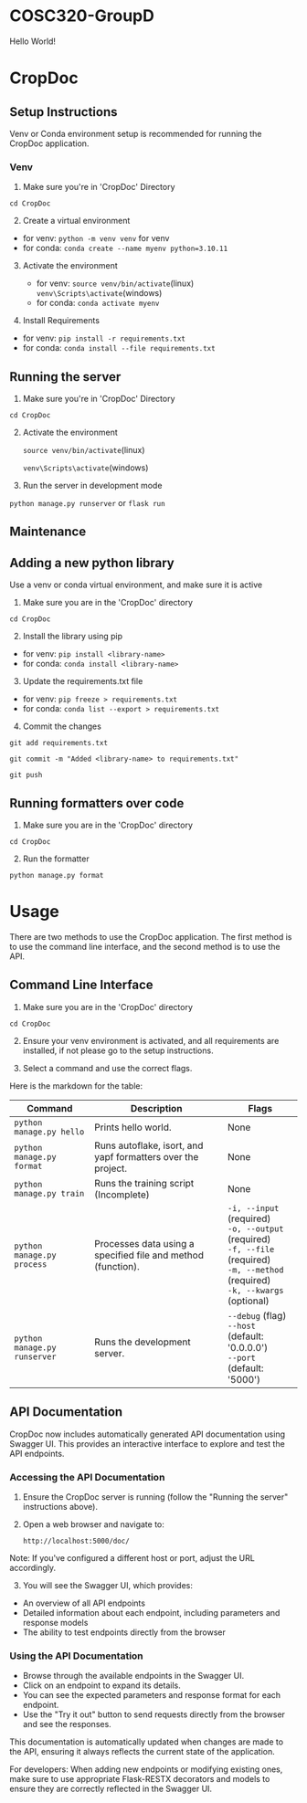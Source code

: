 # COSC320-GroupD

Hello World!


# CropDoc
## Setup Instructions

Venv or Conda environment setup is recommended for running the CropDoc application.

### Venv
1. Make sure you're in 'CropDoc' Directory

```cd CropDoc```

2. Create a virtual environment

- for venv:
```python -m venv venv``` for venv
- for conda: ```conda create --name myenv python=3.10.11```

3. Activate the environment
    
    - for venv:
    ```source venv/bin/activate```(linux) ```venv\Scripts\activate```(windows)
    - for conda: ```conda activate myenv```

4. Install Requirements

- for venv: ```pip install -r requirements.txt```
- for conda: ```conda install --file requirements.txt```


## Running the server
1. Make sure you're in 'CropDoc' Directory

```cd CropDoc```

2. Activate the environment
    
    ```source venv/bin/activate```(linux)
        
    ```venv\Scripts\activate```(windows)

3. Run the server in development mode

```python manage.py runserver```
or
```flask run```




## Maintenance

## Adding a new python library

Use a venv or conda virtual environment, and make sure it is active

1. Make sure you are in the 'CropDoc' directory

```cd CropDoc```

2. Install the library using pip

- for venv: ```pip install <library-name>```
- for conda: ```conda install <library-name>```

3. Update the requirements.txt file

- for venv: ```pip freeze > requirements.txt```
- for conda: ```conda list --export > requirements.txt```

4. Commit the changes

```git add requirements.txt```

```git commit -m "Added <library-name> to requirements.txt"```

```git push```


## Running formatters over code
1. Make sure you are in the 'CropDoc' directory

```cd CropDoc```

2. Run the formatter

```python manage.py format```


# Usage

There are two methods to use the CropDoc application. The first method is to use the command line interface, and the second method is to use the API.

## Command Line Interface

1. Make sure you are in the 'CropDoc' directory

```cd CropDoc```

2. Ensure your venv environment is activated, and all requirements are installed, if not please go to the setup instructions.


3. Select a command and use the correct flags.

Here is the markdown for the table:

| Command      | Description                                                   | Flags                                  |
|--------------|---------------------------------------------------------------|----------------------------------------|
| `python manage.py hello`      | Prints hello world.                                           | None                                   |
| `python manage.py format`     | Runs autoflake, isort, and yapf formatters over the project.  | None                                   |
| `python manage.py train`      | Runs the training script (Incomplete)                                     | None                                   |
| `python manage.py process`    | Processes data using a specified file and method (function).              | `-i, --input`  (required)<br>`-o, --output` (required)<br>`-f, --file` (required)<br>`-m, --method` (required)<br>`-k, --kwargs` (optional) |
| `python manage.py runserver`  | Runs the development server.                                  | `--debug` (flag)<br>`--host` (default: '0.0.0.0')<br>`--port` (default: '5000') |

## API Documentation

CropDoc now includes automatically generated API documentation using Swagger UI. This provides an interactive interface to explore and test the API endpoints.

### Accessing the API Documentation

1. Ensure the CropDoc server is running (follow the "Running the server" instructions above).

2. Open a web browser and navigate to:
    
    ```http://localhost:5000/doc/```

Note: If you've configured a different host or port, adjust the URL accordingly.

3. You will see the Swagger UI, which provides:
- An overview of all API endpoints
- Detailed information about each endpoint, including parameters and response models
- The ability to test endpoints directly from the browser

### Using the API Documentation

- Browse through the available endpoints in the Swagger UI.
- Click on an endpoint to expand its details.
- You can see the expected parameters and response format for each endpoint.
- Use the "Try it out" button to send requests directly from the browser and see the responses.

This documentation is automatically updated when changes are made to the API, ensuring it always reflects the current state of the application.

For developers: When adding new endpoints or modifying existing ones, make sure to use appropriate Flask-RESTX decorators and models to ensure they are correctly reflected in the Swagger UI.
